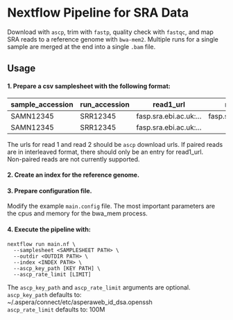 # Nextflow Pipeline for SRA Data
Download with `ascp`, trim with `fastp`, quality check with `fastqc`, and map SRA reads to a reference genome with `bwa-mem2`.
Multiple runs for a single sample are merged at the end into a single `.bam` file.

## Usage 

#### 1. Prepare a csv samplesheet with the following format:

|sample_accession|run_accession|read1_url|read2_url|read1_md5|read2_md5|
|----------------|-------------|---------|---------|---------|---------|
|SAMN12345|SRR12345|fasp.sra.ebi.ac.uk:...|fasp.sra.ebi.ac.uk:...|\<checksum>|\<checksum>|
|SAMN12345|SRR12345|fasp.sra.ebi.ac.uk:...| |\<checksum>| |

The urls for read 1 and read 2 should be `ascp` download urls.
If paired reads are in interleaved format, there should only be an entry for read1_url.  
Non-paired reads are not currently supported.

#### 2. Create an index for the reference genome.

#### 3. Prepare configuration file. 
Modify the example `main.config` file. The most important parameters are the cpus and memory for the bwa_mem process. 

#### 4. Execute the pipeline with:
```
nextflow run main.nf \
  --samplesheet <SAMPLESHEET PATH> \ 
  --outdir <OUTDIR PATH> \ 
  --index <INDEX PATH> \
  --ascp_key_path [KEY PATH] \ 
  --ascp_rate_limit [LIMIT] 
```
The `ascp_key_path` and `ascp_rate_limit` arguments are optional.  
`ascp_key_path` defaults to: ~/.aspera/connect/etc/asperaweb_id_dsa.openssh  
`ascp_rate_limit` defaults to: 100M


